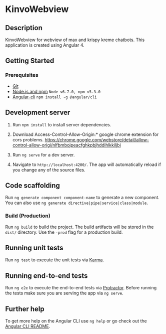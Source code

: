 # KinvoWebview

## Description
KinvoWebview for webview of max and krispy kreme chatbots. This application is created using Angular 4.

## Getting Started

### Prerequisites

- [Git](https://git-scm.com/)
- [Node.js and npm](nodejs.org) `Node v6.7.0, npm v5.3.0`
- [Angular-cli](https://github.com/angular/angular-cli) `npm install -g @angular/cli`

## Development server

1. Run `npm install` to install server dependencies.

2. Download Access-Control-Allow-Origin:* google chrome extension for cors problems. https://chrome.google.com/webstore/detail/allow-control-allow-origi/nlfbmbojpeacfghkpbjhddihlkkiljbi

2. Run `ng serve` for a dev server.

3. Navigate to `http://localhost:4200/`. The app will automatically reload if you change any of the source files.

## Code scaffolding

Run `ng generate component component-name` to generate a new component. You can also use `ng generate directive|pipe|service|class|module`.

### Build (Production)

Run `ng build` to build the project. The build artifacts will be stored in the `dist/` directory. Use the `-prod` flag for a production build.

## Running unit tests

Run `ng test` to execute the unit tests via [Karma](https://karma-runner.github.io).

## Running end-to-end tests

Run `ng e2e` to execute the end-to-end tests via [Protractor](http://www.protractortest.org/).
Before running the tests make sure you are serving the app via `ng serve`.

## Further help

To get more help on the Angular CLI use `ng help` or go check out the [Angular CLI README](https://github.com/angular/angular-cli/blob/master/README.md).
